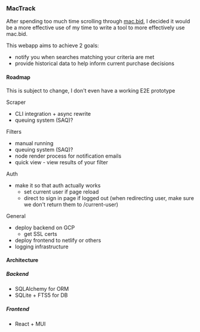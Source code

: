 ### MacTrack

After spending too much time scrolling through [mac.bid](https://mac.bid), I decided it would be a more effective use of my time to write a tool to more effectively use mac.bid.

This webapp aims to achieve 2 goals:
 - notify you when searches matching your criteria are met
 - provide historical data to help inform current purchase decisions

#### Roadmap

This is subject to change, I don't even have a working E2E prototype

Scraper
 - CLI integration + async rewrite
 - queuing system (SAQ)?

Filters
 - manual running
 - queuing system (SAQ)?
 - node render process for notification emails
 - quick view - view results of your filter

Auth
 - make it so that auth actually works 
   - set current user if page reload
   - direct to sign in page if logged out (when redirecting user, make sure we don't return them to /current-user)

General
 - deploy backend on GCP
   - get SSL certs
 - deploy frontend to netlify or others
 - logging infrastructure


#### Architecture
##### Backend
 - SQLAlchemy for ORM
 - SQLite + FTS5 for DB
##### Frontend
 - React + MUI
